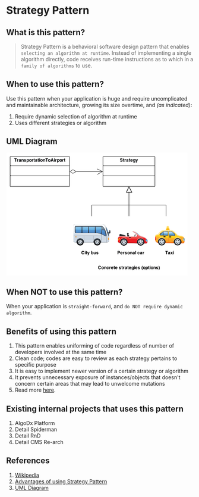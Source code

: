 # Strategy Pattern
## What is this pattern?
> Strategy Pattern is a behavioral software design pattern that enables `selecting an algorithm at runtime`. Instead of implementing a single algorithm directly, code receives run-time instructions as to which in a `family of algorithms` to use.

## When to use this pattern?
Use this pattern when your application is huge and require uncomplicated and maintainable architecture, growing its size overtime, and *(as indicated)*:
1. Require dynamic selection of algorithm at runtime
1. Uses different strategies or algorithm

## UML Diagram
![image](docs/strategy-pattern-uml.png)

## When NOT to use this pattern?
When your application is `straight-forward`, and `do NOT require dynamic algorithm`.

## Benefits of using this pattern
1. This pattern enables uniforming of code regardless of number of developers involved at the same time
1. Clean code; codes are easy to review as each strategy pertains to specific purpose
1. It is easy to implement newer version of a certain strategy or algorithm
1. It prevents unnecessary exposure of instances/objects that doesn't concern certain areas that may lead to unwelcome mutations
1. Read more [here](https://betterprogramming.pub/design-patterns-using-the-strategy-pattern-in-javascript-3c12af58fd8a).

## Existing internal projects that uses this pattern
1. AlgoDx Platform
1. Detail Spiderman
1. Detail RnD
1. Detail CMS Re-arch

## References
1. [Wikipedia](https://en.wikipedia.org/wiki/Strategy_pattern)
1. [Advantages of using Strategy Pattern](https://betterprogramming.pub/design-patterns-using-the-strategy-pattern-in-javascript-3c12af58fd8a)
1. [UML Diagram](https://sourcemaking.com/design_patterns/strategy)
